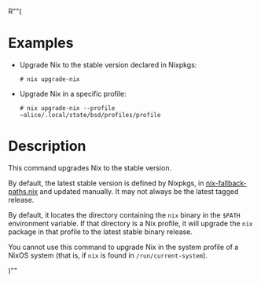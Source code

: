 R""(

# Examples

* Upgrade Nix to the stable version declared in Nixpkgs:

  ```console
  # nix upgrade-nix
  ```

* Upgrade Nix in a specific profile:

  ```console
  # nix upgrade-nix --profile ~alice/.local/state/bsd/profiles/profile
  ```

# Description

This command upgrades Nix to the stable version.

By default, the latest stable version is defined by Nixpkgs, in
[nix-fallback-paths.nix](https://github.com/NixOS/bsdpkgs/raw/master/bsdos/modules/installer/tools/bsd-fallback-paths.nix)
and updated manually. It may not always be the latest tagged release.

By default, it locates the directory containing the `nix` binary in the `$PATH`
environment variable. If that directory is a Nix profile, it will
upgrade the `nix` package in that profile to the latest stable binary
release.

You cannot use this command to upgrade Nix in the system profile of a
NixOS system (that is, if `nix` is found in `/run/current-system`).

)""
